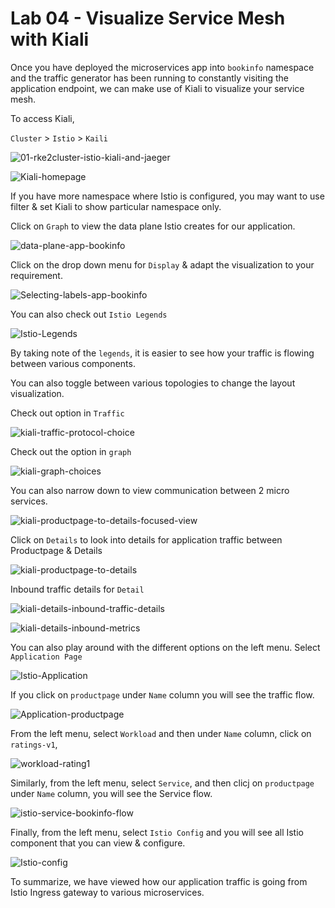 # Lab 04 - Visualize Service Mesh with Kiali

Once you have deployed the microservices app into `bookinfo` namespace and the traffic generator has been running to constantly visiting the application endpoint, we can make use of Kiali to visualize your service mesh. 

To access Kiali, 

`Cluster` > `Istio` > `Kaili`

![01-rke2cluster-istio-kiali-and-jaeger](../images/01-rke2cluster-istio-kiali-and-jaeger.png)

![Kiali-homepage](../images/Kiali-homepage.png)

If you have more namespace where Istio is configured, you may want to use filter & set Kiali to show particular namespace only. 

Click on `Graph`  to view the data plane Istio creates for our application. 

![data-plane-app-bookinfo](../images/data-plane-app-bookinfo-16555770380292.png)

Click on the drop down menu for `Display` & adapt the visualization to your requirement. 

![Selecting-labels-app-bookinfo](../images/Selecting-labels-app-bookinfo.png)

You can also check out `Istio Legends`

![Istio-Legends](../images/Istio-Legends-16508866338812.png)

By taking note of the `legends`, it is easier to see how your traffic is flowing between various components.

You can also toggle between various  topologies to change the layout visualization.

Check out option in `Traffic`

![kiali-traffic-protocol-choice](../images/kiali-traffic-protocol-choice.png)

Check out the option in `graph` 

![kiali-graph-choices](../images/kiali-graph-choices.png)



You can also narrow down to view communication between 2 micro services. 

![kiali-productpage-to-details-focused-view](../images/kiali-productpage-to-details-focused-view.png)

Click on `Details`  to look into details for application traffic between Productpage & Details 

![kiali-productpage-to-details](../images/kiali-productpage-to-details.png)

Inbound traffic details for `Detail`

![kiali-details-inbound-traffic-details](../images/kiali-details-inbound-traffic-details.png)

![kiali-details-inbound-metrics](../images/kiali-details-inbound-metrics.png)

You can also play around with the different options on the left menu. Select `Application Page`

![Istio-Application](../images/Istio-Application.png)

If you click on `productpage` under `Name` column you will see the traffic flow. 

![Application-productpage](../images/Application-productpage.png)



From the left menu, select `Workload` and then under `Name` column, click on `ratings-v1`,

![workload-rating1](../images/workload-rating1.png)





Similarly, from the left menu, select `Service`, and then clicj on `productpage` under `Name` column, you will see the Service flow. 

![istio-service-bookinfo-flow](../images/istio-service-bookinfo-flow.png)

Finally, from the left menu, select `Istio Config` and you will see all Istio component that you can view & configure. 

![Istio-config](../images/Istio-config.png)

To summarize, we have viewed how our application traffic is going from Istio Ingress gateway to various microservices.







